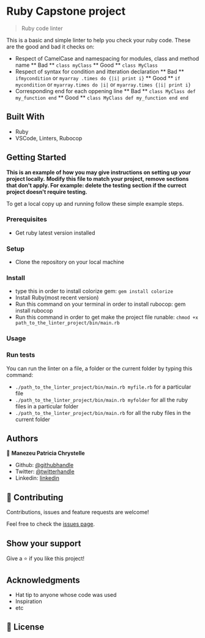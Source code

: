 # Ruby Capstone project

> Ruby code linter

This is a basic and simple linter to help you check your ruby code. These are the good and bad it checks on:
- Respect of CamelCase and namespacing for modules, class and method name
   ** Bad **
   `class myClass`
   ** Good **
   `class MyClass`
- Respect of syntax for condition and itteration declaration
   ** Bad **
   `ifmycondition` or `myarray .times do {|i| print i}`
   ** Good **
   `if mycondition` or `myarray.times do |i|` or `myarray.times {|i| print i}`
- Corresponding end for each oppening line
   ** Bad **
   `class MyClass def my_function end` 
   ** Good **
   `class MyClass def my_function end end`

## Built With

- Ruby
- VSCode, Linters, Rubocop


## Getting Started

**This is an example of how you may give instructions on setting up your project locally.**
**Modify this file to match your project, remove sections that don't apply. For example: delete the testing section if the currect project doesn't require testing.**


To get a local copy up and running follow these simple example steps.

### Prerequisites

- Get ruby latest version installed

### Setup

- Clone the repository on your local machine

### Install

- type this in order to install colorize gem: `gem install colorize`
- Install Ruby(most recent version)
- Run this command on your terminal in order to install rubocop: gem install rubocop 
- Run this command in order to get make the project file runable:
   `chmod +x path_to_the_linter_project/bin/main.rb`

### Usage

### Run tests

You can run the linter on a file, a folder or the current folder by typing this command:
- `./path_to_the_linter_project/bin/main.rb myfile.rb` for a particular file
- `./path_to_the_linter_project/bin/main.rb myfolder` for all the ruby files in a particular folder
- `./path_to_the_linter_project/bin/main.rb` for all the ruby files in the current folder


## Authors

👤 **Manezeu Patricia Chrystelle**

- Github: [@githubhandle](https://github.com/patriciachrysy)
- Twitter: [@twitterhandle](https://twitter.com/ManezeuP)
- Linkedin: [linkedin](https://www.linkedin.com/in/manezeu-patricia-chrystelle-095072118/)

## 🤝 Contributing

Contributions, issues and feature requests are welcome!

Feel free to check the [issues page]().

## Show your support

Give a ⭐️ if you like this project!

## Acknowledgments

- Hat tip to anyone whose code was used
- Inspiration
- etc

## 📝 License

